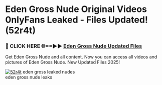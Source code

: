 # Eden Gross Nude Original Videos 0nlyFans Leaked - Files Updated! (52r4t)

<h3>🔴 CLICK HERE 🌐==►► <a href="https://tinyurl.com/yrmya6cz" rel="nofollow">Eden Gross Nude Updated Files</a></h3>

Get Eden Gross Nude and all content. Now you can access all videos and pictures of Eden Gross Nude. New Updated Files 2025!

[![52r4t](https://i.imgur.com/FMdXYCs.gif)](https://tinyurl.com/yrmya6cz)
eden gross leaked nudes<br>
eden gross nude leaks